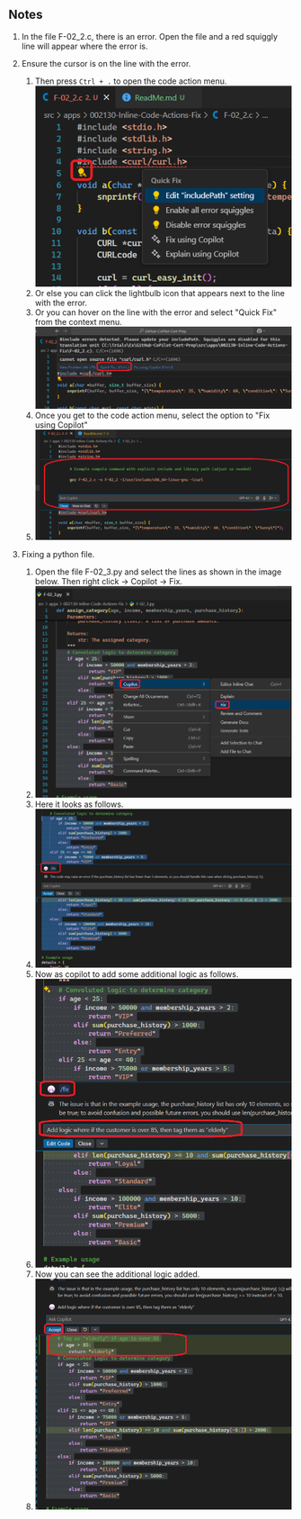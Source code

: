 ## Notes
1. In the file F-02_2.c, there is an error. Open the file and a red squiggly line will appear where the error is.

2. Ensure the cursor is on the line with the error. 
   1. Then press `Ctrl + .` to open the code action menu. 
   ![Error in F-02_2.c](./images/50_50_FixError.png)
   2. Or else you can click the lightbulb icon that appears next to the line with the error.
   3. Or you can hover on the line with the error and select "Quick Fix" from the context menu. 
   ![Code Action Menu](./images/51_50_QuickFix.png)
   4. Once you get to the code action menu, select the option to "Fix using Copilot"
   5. ![Fixing the Selection](./images/52_50_FixUsingCopilot.png)
3. Fixing a python file.
   1. Open the file F-02_3.py and select the lines as shown in the image below. Then right click -> Copilot -> Fix.
   2. ![Fixing Python File](./images/53_50_FixPythonFileUsingCopilot.png)
   3. Here it looks as follows.
   4. ![Fixed Python File](./images/54_50_FixPythonFileUsingCopilotAsk.png)
   5. Now as copilot to add some additional logic as follows.
   6. ![Add Additional Logic](./images/55_50_AddAditionalLogic.png)
   7. Now you can see the additional logic added.
   8. ![Additional Logic Added](./images/56_50_AdditionalLogicAdded.png)
   